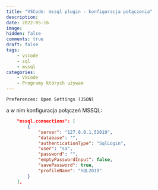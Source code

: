 ```yaml
---
title: "VSCode: mssql plugin - konfiguracja połączenia"
description: 
date: 2022-05-16
image: 
hidden: false
comments: true
draft: false
tags:
    - vscode
    - sql
    - mssql
categories:
    - VSCode
    - Programy których używam
---
```


`Preferences: Open Settings (JSON)`

a w nim konfiguracja połączeń MSSQL:

```json
    "mssql.connections": [
        {
            "server": "127.0.0.1,52019",
            "database": "",
            "authenticationType": "SqlLogin",
            "user": "sa",
            "password": "",
            "emptyPasswordInput": false,
            "savePassword": true,
            "profileName": "SQL2019"
        }
    ],
```

